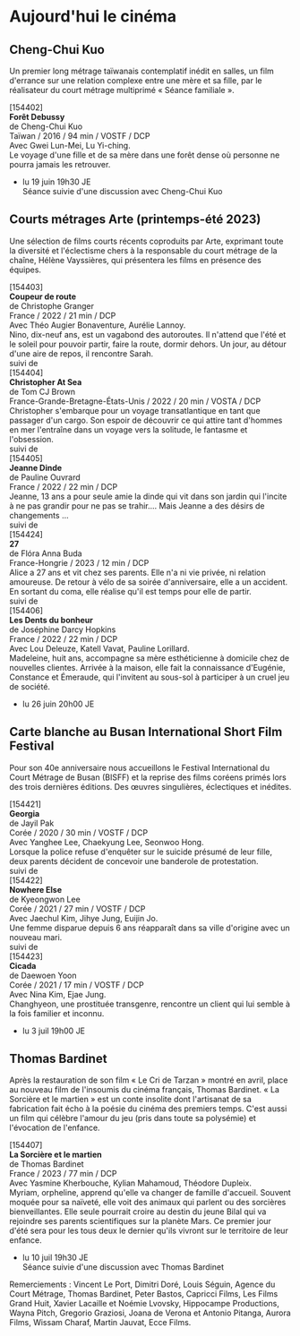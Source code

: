# Aujourd'hui le cinéma

## Cheng-Chui Kuo

Un premier long métrage taïwanais contemplatif inédit en salles, un film d'errance sur une relation complexe entre une mère et sa fille, par le réalisateur du court métrage multiprimé « Séance familiale ».

[154402]  
**Forêt Debussy**  
de Cheng-Chui Kuo  
Taïwan / 2016 / 94 min / VOSTF / DCP  
Avec Gwei Lun-Mei, Lu Yi-ching.  
Le voyage d'une fille et de sa mère dans une forêt dense où personne ne pourra jamais les retrouver.

- lu 19 juin 19h30 JE  
Séance suivie d'une discussion avec Cheng-Chui Kuo

## Courts métrages Arte (printemps-été 2023)

Une sélection de films courts récents coproduits par Arte, exprimant toute la diversité et l'éclectisme chers à la responsable du court métrage de la chaîne, Hélène Vayssières, qui présentera les films en présence des équipes.

[154403]  
**Coupeur de route**  
de Christophe Granger  
France / 2022 / 21 min / DCP  
Avec Théo Augier Bonaventure, Aurélie Lannoy.  
Nino, dix-neuf ans, est un vagabond des autoroutes. Il n'attend que l'été et le soleil pour pouvoir partir, faire la route, dormir dehors. Un jour, au détour d'une aire de repos, il rencontre Sarah.  
suivi de  
[154404]  
**Christopher At Sea**  
de Tom CJ Brown  
France-Grande-Bretagne-États-Unis / 2022 / 20 min / VOSTA / DCP  
Christopher s'embarque pour un voyage transatlantique en tant que passager d'un cargo. Son espoir de découvrir ce qui attire tant d'hommes en mer l'entraîne dans un voyage vers la solitude, le fantasme et l'obsession.  
suivi de  
[154405]  
**Jeanne Dinde**  
de Pauline Ouvrard  
France / 2022 / 22 min / DCP  
Jeanne, 13 ans a pour seule amie la dinde qui vit dans son jardin qui l'incite à ne pas grandir pour ne pas se trahir.... Mais Jeanne a des désirs de changements ...  
suivi de  
[154424]  
**27**  
de Flóra Anna Buda  
France-Hongrie / 2023 / 12 min / DCP  
Alice a 27 ans et vit chez ses parents. Elle n'a ni vie privée, ni relation amoureuse. De retour à vélo de sa soirée d'anniversaire, elle a un accident. En sortant du coma, elle réalise qu'il est temps pour elle de partir.  
suivi de  
[154406]  
**Les Dents du bonheur**  
de Joséphine Darcy Hopkins  
France / 2022 / 22 min / DCP  
Avec Lou Deleuze, Katell Vavat, Pauline Lorillard.  
Madeleine, huit ans, accompagne sa mère esthéticienne à domicile chez de nouvelles clientes. Arrivée à la maison, elle fait la connaissance d'Eugénie, Constance et Émeraude, qui l'invitent au sous-sol à participer à un cruel jeu de société.

- lu 26 juin 20h00 JE

## Carte blanche au Busan International Short Film Festival

Pour son 40e anniversaire nous accueillons le Festival International du Court Métrage de Busan (BISFF) et la reprise des films coréens primés lors des trois dernières éditions. Des œuvres singulières, éclectiques et inédites.

[154421]  
**Georgia**  
de Jayil Pak  
Corée / 2020 / 30 min / VOSTF / DCP  
Avec Yanghee Lee, Chaekyung Lee, Seonwoo Hong.  
Lorsque la police refuse d'enquêter sur le suicide présumé de leur fille, deux parents décident de concevoir une banderole de protestation.  
suivi de  
[154422]  
**Nowhere Else**  
de Kyeongwon Lee  
Corée / 2021 / 27 min / VOSTF / DCP  
Avec Jaechul Kim, Jihye Jung, Euijin Jo.  
Une femme disparue depuis 6 ans réapparaît dans sa ville d'origine avec un nouveau mari.  
suivi de  
[154423]  
**Cicada**  
de Daewoen Yoon  
Corée / 2021 / 17 min / VOSTF / DCP  
Avec Nina Kim, Ejae Jung.  
Changhyeon, une prostituée transgenre, rencontre un client qui lui semble à la fois familier et inconnu.

- lu 3 juil 19h00 JE

## Thomas Bardinet

Après la restauration de son film « Le Cri de Tarzan » montré en avril, place au nouveau film de l'insoumis du cinéma français, Thomas Bardinet. « La Sorcière et le martien » est un conte insolite dont l'artisanat de sa fabrication fait écho à la poésie du cinéma des premiers temps. C'est aussi un film qui célèbre l'amour du jeu (pris dans toute sa polysémie) et l'évocation de l'enfance.

[154407]  
**La Sorcière et le martien**  
de Thomas Bardinet  
France / 2023 / 77 min / DCP  
Avec Yasmine Kherbouche, Kylian Mahamoud, Théodore Dupleix.  
Myriam, orpheline, apprend qu'elle va changer de famille d'accueil. Souvent moquée pour sa naïveté, elle voit des animaux qui parlent ou des sorcières bienveillantes. Elle seule pourrait croire au destin du jeune Bilal qui va rejoindre ses parents scientifiques sur la planète Mars. Ce premier jour d'été sera pour les tous deux le dernier qu'ils vivront sur le territoire de leur enfance.

- lu 10 juil 19h30 JE  
Séance suivie d'une discussion avec Thomas Bardinet

Remerciements : Vincent Le Port, Dimitri Doré, Louis Séguin, Agence du Court Métrage, Thomas Bardinet, Peter Bastos, Capricci Films, Les Films Grand Huit, Xavier Lacaille et Noémie Lvovsky, Hippocampe Productions, Wayna Pitch, Gregorio Graziosi, Joana de Verona et Antonio Pitanga, Aurora Films, Wissam Charaf, Martin Jauvat, Ecce Films.